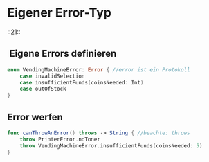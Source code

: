 # Eigener Error-Typ
::21::

##  Eigene Errors definieren

```swift
enum VendingMachineError: Error { //error ist ein Protokoll
    case invalidSelection
    case insufficientFunds(coinsNeeded: Int)
    case outOfStock
}
```

## Error werfen

```swift
func canThrowAnError() throws -> String { //beachte: throws
    throw PrinterError.noToner
	throw VendingMachineError.insufficientFunds(coinsNeeded: 5)
}
```

